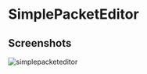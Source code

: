 # SimplePacketEditor

## Screenshots
![simplepacketeditor](https://cloud.githubusercontent.com/assets/23380926/20707376/8570578c-b66e-11e6-8025-ead9a6c86cb9.png)
